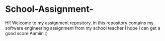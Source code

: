 # School-Assignment-
HI! Welcome to my assignment repository, in this repository
contains my software engineering assignment from my school teacher
I hope i can get a good score
Aamiin :)
